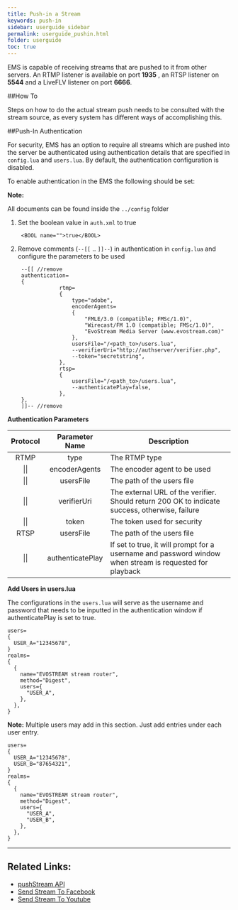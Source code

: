 ```yaml
---
title: Push-in a Stream
keywords: push-in
sidebar: userguide_sidebar
permalink: userguide_pushin.html
folder: userguide 
toc: true
---
```


EMS is capable of receiving streams that are pushed to it from other servers. An RTMP listener is available on port **1935** , an RTSP listener on **5544** and a LiveFLV listener on port **6666**.



##How To

Steps on how to do the actual stream push needs to be consulted with the stream source, as every system has different ways of accomplishing this.



##Push-In Authentication

For security, EMS has an option to require all streams which are pushed into the server be authenticated using authentication details that are specified in `config.lua` and `users.lua`. By default, the authentication configuration is disabled.

To enable authentication in the EMS the following should be set:

**Note:**

All documents can be found inside the `../config` folder

1. Set the boolean value in `auth.xml` to true

   ```
    <BOOL name="">true</BOOL>

   ```

2. Remove comments (`--[[` .. `]]--`) in authentication in `config.lua` and configure the parameters to be used

   ```
    --[[ //remove
    authentication=
    {
   				rtmp=
   				{
   					type="adobe",
   					encoderAgents=
   					{
   						"FMLE/3.0 (compatible; FMSc/1.0)",
   						"Wirecast/FM 1.0 (compatible; FMSc/1.0)",
   						"EvoStream Media Server (www.evostream.com)"
   					},
   					usersFile="/<path_to>/users.lua",
   					--verifierUri="http://authserver/verifier.php",
   					--token="secretstring",
   				},
   				rtsp=
   				{
   					usersFile="/<path_to>/users.lua",
   					--authenticatePlay=false,
   				},
    },  
    ]]-- //remove
   ```

**Authentication Parameters** 

| Protocol |  Parameter Name  | Description                              |
| :------: | :--------------: | ---------------------------------------- |
|   RTMP   |       type       | The RTMP type                            |
|   \|\|   |  encoderAgents   | The encoder agent to be used             |
|   \|\|   |    usersFile     | The path of the users file               |
|   \|\|   |   verifierUri    | The external URL of the verifier. Should return 200 OK to indicate success, otherwise, failure |
|   \|\|   |      token       | The token used for security              |
|   RTSP   |    usersFile     | The path of the users file               |
|   \|\|   | authenticatePlay | If set to true, it will prompt for a username and password window when stream is requested for playback |



**Add Users in users.lua**

The configurations in the `users.lua` will serve as the username and password that needs to be inputted in the authentication window if authenticatePlay is set to true.

```
users=
{
  USER_A="12345678",
}
realms=
{
  {
    name="EVOSTREAM stream router",
    method="Digest",
    users={
      "USER_A",
    },
  },
}

```

**Note:** Multiple users may add in this section. Just add entries under each user entry.

```
users=
{
  USER_A="12345678",
  USER_B="87654321",
}
realms=
{
  {
    name="EVOSTREAM stream router",
    method="Digest",
    users={
      "USER_A",
      "USER_B",
    },
  },
}
```

------

## Related Links:

- [pushStream API](api_pushStream.html)
- [Send Stream To Facebook](userguide_send.html#facebook-live)
- [Send Stream To Youtube](userguide_send.html#youtube-live)